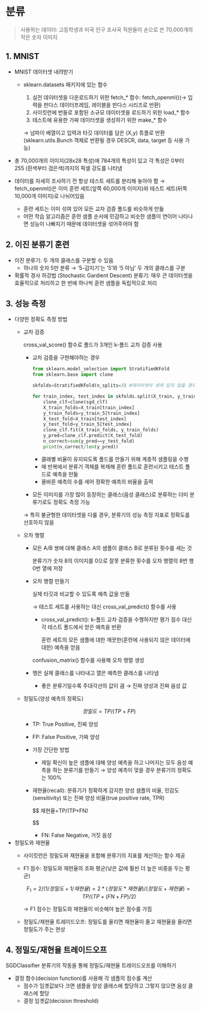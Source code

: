 # 분류

> 사용하는 데이터: 고등학생과 미국 인구 조사국 직원들이 손으로 쓴 70,000개의 작은 숫자 이미지
> 

## 1. MNIST

- MNIST 데이터셋 내려받기
    - sklearn.datasets 패키지에 있는 함수
        1. 실전 데이터셋을 다운로드하기 위한 fetch_* 함수: fetch_openml()(→ 입력을 판다스 데이터프레임, 레이블을 판다스 시리즈로 반환)
        2. 사이킷런에 번들로 포함된 소규모 데이터셋을 로드하기 위한 load_* 함수
        3. 테스트에 유용한 가짜 데이터셋을 생성하기 위한 make_* 함수
        
        → 넘파이 배열이고 입력과 타깃 데이터를 담은 (X,y) 튜플로 반환 (sklearn.utils.Bunch 객체로 반환될 경우 DESCR, data, target 등 사용 가능)
        
- 총 70,000개의 이미지(28x28 특성)에 784개의 특성이 있고 각 특성은 0부터 255 (흰색부터 검은색)까지의 픽셀 강도를 나타냄
- 데이터를 자세히 조사하기 전 항상 테스트 세트를 분리해 놓아야 함 → fetch_openml()은 이미 훈련 세트(앞쪽 60,000개 이미지)와 테스트 세트(뒤쪽 10,000개 이미지)로 나뉘어있음
    - 훈련 세트는 이미 섞여 있어 모든 교차 검증 폴드를 비슷하게 만듦
    - 어떤 학습 알고리즘은 훈련 샘플 순서에 민감하고 비슷한 샘플이 연이어 나타나면 성능이 나빠지기 때문에 데이터셋을 섞어주어야 함

## 2. 이진 분류기 훈련

- 이진 분류기: 두 개의 클래스를 구분할 수 있음
    - 하나의 숫자 5만 분류 → ‘5-감지기’는 ‘5’와 ‘5 아님’ 두 개의 클래스를 구분
- 확률적 경사 하강법 (Stochastic Gardient Descent) 분류기: 매우 큰 데이터셋을 효율적으로 처리하고 한 번에 하나씩 훈련 샘플을 독립적으로 처리

## 3. 성능 측정

- 다양한 정확도 측정 방법
    - 교차 검증
        
        cross_val_score() 함수로 폴드가 3개인 k-폴드 교차 검증 사용
        
        - 교차 검증을 구현해야하는 경우
            
            ```python
            from sklearn.model_selection import StratifiedKFold
            from sklearn.base import clone
            
            skfolds=StratifiedKFold(n_splits=3) #데이터셋이 섞여 있지 않을 경우 shuffle=True 사용
            
            for train_index, test_index in skfolds.split(X_train, y_train_5):
            	clone_clf=clone(sgd_clf)
            	X_train_folds=X_train[train_index]
            	y_train_folds=y_train_5[train_index]
            	X_test_fold=X_train[test_index]
            	y_test_fold=y_train_5[test_index]
            	clone_clf.fit(X_train_folds, y_train_folds)
            	y_pred=clone_clf.predict(X_test_fold)
            	n_correct=sum(y_pred==y_test_fold)
            	print(n_correct/len(y_pred))
            ```
            
            - 클래별 비율이 유지되도록 폴드를 만들기 위해 계층적 샘플링을 수행
            - 매 반복에서 분류기 객체를 복제해 훈련 폴드로 훈련시키고 테스트 폴드로 예측을 만듦
            - 올바른 예측의 수를 세어 정확한 예측의 비율을 출력
        - 모든 이미지를 가장 많이 등장하는 클래스(음성 클래스)로 분류하는 더미 분류기로도 정확도 측정 가능
        
        → 특히 불균형한 데이터셋을 다룰 경우, 분류기의 성능 측정 지표로 정확도를 선호하지 않음 
        
    - 오차 행렬
        - 모든 A/B 쌍에 대해 클래스 A의 샘플이 클래스 B로 분류된 횟수를 세는 것
            
            분류기가 숫자 8의 이미지를 0으로 잘못 분류한 횟수를 오차 행렬의 8번 행 0번 열에 저장
            
        - 오차 행렬 만들기
            
            실제 타깃과 비교할 수 있도록 예측 값을 만듦
            
            → 테스트 세트를 사용하는 대신 cross_val_predict() 함수를 사용
            
            - cross_val_predict(): k-폴드 교차 검증을 수행하지만 평가 점수 대신 각 테스트 폴드에서 얻은 예측을 반환
                
                훈련 세트의 모든 샘플에 대한 깨끗한(훈련에 사용되지 않은 데이터에 대한) 예측을 얻음
                
            
            confusion_matrix() 함수를 사용해 오차 행렬 생성
            
        - 행은 실제 클래스를 나타내고 열은 예측한 클래스를 나타냄
            - 좋은 분류기일수록 주대각선의 값이 큼 → 진짜 양성과 진짜 음성 값
    - 정밀도(양성 예측의 정확도)
        
        $$
        정밀도=TP/(TP+FP)
        $$
        
        - TP: True Positive, 진짜 양성
        - FP: False Positive, 가짜 양성
        - 가장 간단한 방법
            - 제일 확신이 높은 샘플에 대해 양성 예측을 하고 나머지는 모두 음성 예측을 하는 분류기를 만들기 → 양성 예측이 맞을 경우 분류기의 정확도는 100%
        - 재현율(recall): 분류기가 정확하게 감지한 양성 샘플의 비율, 민감도(sensitivity) 또는 진짜 양성 비율(true positive rate, TPR)
            
            $$
            재현율=TP/(TP+FN)
            
            $$
            
            - FN: False Negative, 거짓 음성
- 정밀도와 재현율
    - 사이킷런은 정밀도와 재현율을 포함해 분류기의 지표를 계산하는 함수 제공
    - F1 점수: 정밀도와 재현율의 조화 평균(낮은 값에 훨씬 더 높은 비중을 두는 평균)
        
        $$
        F_1 = 2/(1/정밀도 + 1/재현율) = 2*(정밀도 * 재현율)/(정밀도 + 재현율) = TP/(TP+(FN+FP)/2)
        $$
        
        → F1 점수는 정밀도와 재현율이 비슷해야 높은 점수를 가짐
        
    - 정밀도/재현율 트레이드오프: 정밀도를 올리면 재현율이 줄고 재현율을 올리면 정밀도가 주는 현상

## 4. 정밀도/재현율 트레이드오프

SGDClassifier 분류기의 작동을 통해 정밀도/재현율 트레이드오프를 이해하기

- 결정 함수(decision function)를 사용해 각 샘플의 점수를 계산
    - 점수가 임곗값보다 크면 샘플을 양성 클래스에 할당하고 그렇지 않으면 음성 클래스에 할당
    - 결정 임곗값(decision threshold)